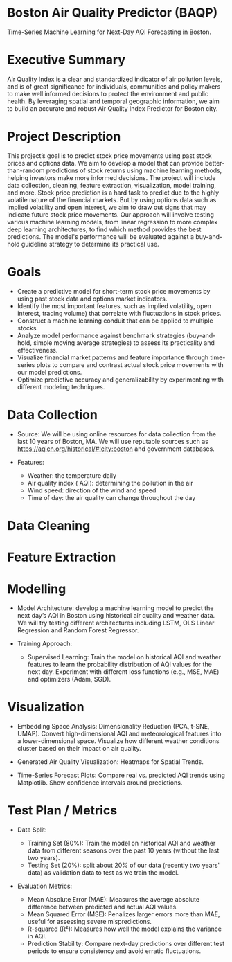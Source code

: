 # Boston Air Quality Predictor (BAQP)
 Time-Series Machine Learning for Next-Day AQI Forecasting in Boston.
# Executive Summary
Air Quality Index is a clear and standardized indicator of air pollution levels, and is of great significance for individuals, communities and policy makers to make well informed decisions to protect the environment and public health. By leveraging spatial and temporal geographic information, we aim to build an accurate and robust Air Quality Index Predictor for Boston city.


# Project Description
This project’s goal is to predict stock price movements using past stock prices and options data. We aim to develop a model that can provide better-than-random predictions of stock returns using machine learning methods, helping investors make more informed decisions. The project will include data collection, cleaning, feature extraction, visualization, model training, and more.
Stock price prediction is a hard task to predict due to the highly volatile nature of the financial markets. But by using options data such as implied volatility and open interest, we aim to draw out signs that may indicate future stock price movements.
Our approach will involve testing various machine learning models, from linear regression to more complex deep learning architectures, to find which method provides the best predictions. The model's performance will be evaluated against a buy-and-hold guideline strategy to determine its practical use.


# Goals
- Create a predictive model for short-term stock price movements by using past stock data and options market indicators.
- Identify the most important features, such as implied volatility, open interest, trading volume) that correlate with fluctuations in stock prices.
- Construct a machine learning conduit that can be applied to multiple stocks
- Analyze model performance against benchmark strategies (buy-and-hold, simple moving average strategies) to assess its practicality and effectiveness.
- Visualize financial market patterns and feature importance through time-series plots to compare and contrast actual stock price movements with our model predictions.
- Optimize predictive accuracy and generalizability by experimenting with different modeling techniques.


# Data Collection 
- Source: 
We will be using online resources for data collection from the last 10 years of Boston, MA. We will use reputable sources such as https://aqicn.org/historical/#!city:boston and government databases. 

- Features:
  - Weather: the temperature daily
  - Air quality index ( AQI): determining the pollution in the air 
  - Wind speed: direction of the wind and speed
  - Time of day: the air quality can change throughout the day 


# Data Cleaning




# Feature Extraction




# Modelling
- Model Architecture: develop a machine learning model to predict the next day’s AQI in Boston using historical air quality and weather data. We will try testing different architectures including LSTM, OLS Linear Regression and Random Forest Regressor.

- Training Approach: 
  - Supervised Learning: Train the model on historical AQI and weather features to learn the probability distribution of AQI values for the next day. Experiment with different loss functions (e.g., MSE, MAE) and optimizers (Adam, SGD).


# Visualization
- Embedding Space Analysis: 
Dimensionality Reduction (PCA, t-SNE, UMAP). Convert high-dimensional AQI and meteorological features into a lower-dimensional space. Visualize how different weather conditions cluster based on their impact on air quality.

- Generated Air Quality Visualization: Heatmaps for Spatial Trends. 

- Time-Series Forecast Plots: Compare real vs. predicted AQI trends using Matplotlib. Show confidence intervals around predictions.


# Test Plan / Metrics
- Data Split:
  - Training Set (80%): Train the model on historical AQI and weather data from different seasons over the past 10 years (without the last two years).
  - Testing Set (20%): split about 20% of our data (recently two years' data) as validation data to test as we train the model.

- Evaluation Metrics:
  - Mean Absolute Error (MAE): Measures the average absolute difference between predicted and actual AQI values.
  - Mean Squared Error (MSE): Penalizes larger errors more than MAE, useful for assessing severe mispredictions.
  - R-squared (R²): Measures how well the model explains the variance in AQI.
  - Prediction Stability: Compare next-day predictions over different test periods to ensure consistency and avoid erratic fluctuations.
